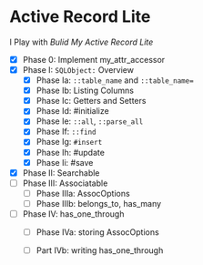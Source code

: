 # Active Record Lite

I Play with *Bulid My Active Record Lite*  

- [x] Phase 0: Implement my_attr_accessor
- [x] Phase I: `SQLObject:` Overview
    - [x] Phase Ia: `::table_name` and `::table_name=`
    - [x] Phase Ib: Listing Columns
    - [x] Phase Ic: Getters and Setters
    - [x] Phase Id: #initialize
    - [x] Phase Ie: `::all`, `::parse_all`
    - [x] Phase If: `::find`
    - [x] Phase Ig: `#insert`
    - [x] Phase Ih: #update
    - [x] Phase Ii: #save
- [x] Phase II: Searchable
- [ ] Phase III: Associatable
    - [ ] Phase IIIa: AssocOptions
    - [ ] Phase IIIb: belongs_to, has_many
- [ ] Phase IV: has_one_through
    - [ ] Phase IVa: storing AssocOptions
    - [ ] Part IVb: writing has_one_through





